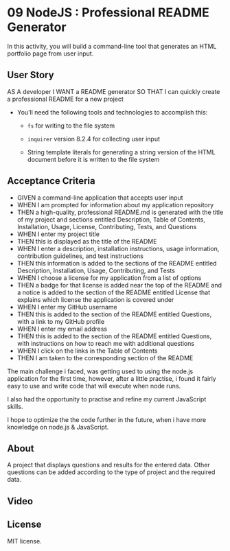 # 09 NodeJS : Professional README Generator 

In this activity, you will build a command-line tool that generates an HTML portfolio page from user input.

## User Story

AS A developer I WANT a README generator SO THAT I can quickly create a professional README for a new project
* You’ll need the following tools and technologies to accomplish this:

  * `fs` for writing to the file system

  * `inquirer` version 8.2.4 for collecting user input

  * String template literals for generating a string version of the HTML document before it is written to the file system

## Acceptance Criteria

* GIVEN a command-line application that accepts user input
* WHEN I am prompted for information about my application repository
* THEN a high-quality, professional README.md is generated with the title of my project and sections entitled Description, Table of Contents, Installation, Usage, License, Contributing, Tests, and Questions
* WHEN I enter my project title
* THEN this is displayed as the title of the README
* WHEN I enter a description, installation instructions, usage information, contribution guidelines, and test instructions
* THEN this information is added to the sections of the README entitled Description, Installation, Usage, Contributing, and Tests
* WHEN I choose a license for my application from a list of options
* THEN a badge for that license is added near the top of the README and a notice is added to the section of the README entitled License that explains which license the application is covered under
* WHEN I enter my GitHub username
* THEN this is added to the section of the README entitled Questions, with a link to my GitHub profile
* WHEN I enter my email address
* THEN this is added to the section of the README entitled Questions, with instructions on how to reach me with additional questions
* WHEN I click on the links in the Table of Contents
* THEN I am taken to the corresponding section of the README


The main challenge i faced, was getting used to using the node.js application for the first time, however, after a little practise, i found it fairly easy to use and write code that will execute when node runs. 

I also had the opportunity to practise and refine my current JavaScript skills.

I hope to optimize the the code further in the future, when i have more knowledge on node.js & JavaScript.

## About 

A project that displays questions and results for the entered data. Other questions can be added according to the type of project and the required data.

## Video


## License

MIT license.
